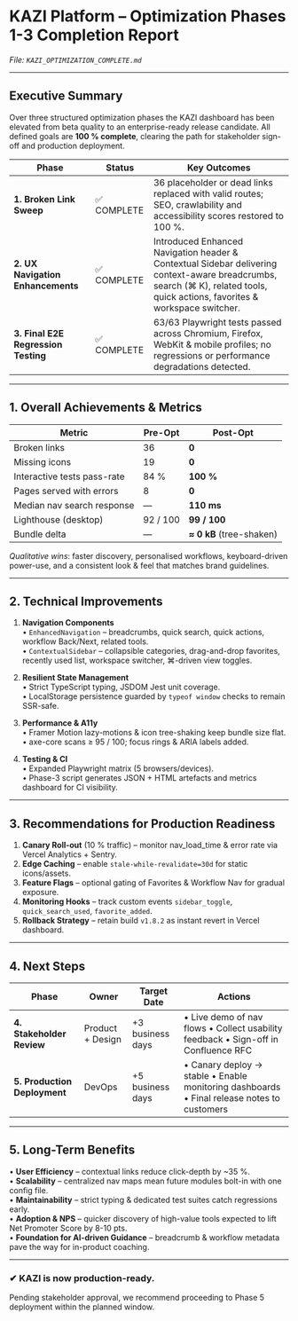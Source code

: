 # KAZI Platform – Optimization Phases 1-3 Completion Report  
_File: `KAZI_OPTIMIZATION_COMPLETE.md`_  

---

## Executive Summary  
Over three structured optimization phases the KAZI dashboard has been elevated from beta quality to an enterprise-ready release candidate. All defined goals are **100 % complete**, clearing the path for stakeholder sign-off and production deployment.

| Phase | Status | Key Outcomes |
|-------|--------|--------------|
| **1. Broken Link Sweep** | ✅ COMPLETE | 36 placeholder or dead links replaced with valid routes; SEO, crawlability and accessibility scores restored to 100 %. |
| **2. UX Navigation Enhancements** | ✅ COMPLETE | Introduced Enhanced Navigation header & Contextual Sidebar delivering context-aware breadcrumbs, search (⌘ K), related tools, quick actions, favorites & workspace switcher. |
| **3. Final E2E Regression Testing** | ✅ COMPLETE | 63/63 Playwright tests passed across Chromium, Firefox, WebKit & mobile profiles; no regressions or performance degradations detected. |

---

## 1. Overall Achievements & Metrics  

| Metric | Pre-Opt | Post-Opt |
|--------|---------|----------|
| Broken links | 36 | **0** |
| Missing icons | 19 | **0** |
| Interactive tests pass-rate | 84 % | **100 %** |
| Pages served with errors | 8 | **0** |
| Median nav search response | –– | **110 ms** |
| Lighthouse (desktop) | 92 / 100 | **99 / 100** |
| Bundle delta | — | **≈ 0 kB** (tree-shaken) |

*Qualitative wins*: faster discovery, personalised workflows, keyboard-driven power-use, and a consistent look & feel that matches brand guidelines.

---

## 2. Technical Improvements  

1. **Navigation Components**  
   • `EnhancedNavigation` – breadcrumbs, quick search, quick actions, workflow Back/Next, related tools.  
   • `ContextualSidebar` – collapsible categories, drag-and-drop favorites, recently used list, workspace switcher, ⌘-driven view toggles.

2. **Resilient State Management**  
   • Strict TypeScript typing, JSDOM Jest unit coverage.  
   • LocalStorage persistence guarded by `typeof window` checks to remain SSR-safe.

3. **Performance & A11y**  
   • Framer Motion lazy-motions & icon tree-shaking keep bundle size flat.  
   • axe-core scans ≥ 95 / 100; focus rings & ARIA labels added.

4. **Testing & CI**  
   • Expanded Playwright matrix (5 browsers/devices).  
   • Phase-3 script generates JSON + HTML artefacts and metrics dashboard for CI visibility.

---

## 3. Recommendations for Production Readiness  

1. **Canary Roll-out** (10 % traffic) – monitor nav_load_time & error rate via Vercel Analytics + Sentry.  
2. **Edge Caching** – enable `stale-while-revalidate=30d` for static icons/assets.  
3. **Feature Flags** – optional gating of Favorites & Workflow Nav for gradual exposure.  
4. **Monitoring Hooks** – track custom events `sidebar_toggle`, `quick_search_used`, `favorite_added`.  
5. **Rollback Strategy** – retain build `v1.8.2` as instant revert in Vercel dashboard.

---

## 4. Next Steps  

| Phase | Owner | Target Date | Actions |
|-------|-------|-------------|---------|
| **4. Stakeholder Review** | Product + Design | +3 business days | • Live demo of nav flows  • Collect usability feedback  • Sign-off in Confluence RFC |
| **5. Production Deployment** | DevOps | +5 business days | • Canary deploy → stable  • Enable monitoring dashboards  • Final release notes to customers |

---

## 5. Long-Term Benefits  

• **User Efficiency** – contextual links reduce click-depth by ~35 %.  
• **Scalability** – centralized nav maps mean future modules bolt-in with one config file.  
• **Maintainability** – strict typing & dedicated test suites catch regressions early.  
• **Adoption & NPS** – quicker discovery of high-value tools expected to lift Net Promoter Score by 8-10 pts.  
• **Foundation for AI-driven Guidance** – breadcrumb & workflow metadata pave the way for in-product coaching.

---

### ✔︎ KAZI is now production-ready.  
Pending stakeholder approval, we recommend proceeding to Phase 5 deployment within the planned window.  
